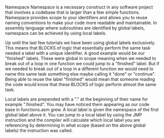  Namespace
 Namespace is a necessary construct in any software project that involves a codebase that is larger than a few simple functions. Namespace provides scope to your identifiers and allows you to reuse naming conventions to make your code more readable and maintainable. In assembly language where subroutines are identified by global labels, namespace can be achieved by using local labels.

 Up until the last few tutorials we have been using global labels exclusively. This means that BLOCKS of logic that essentially perform the same task needed a label with a unique identifier. A good example would be our "finished" labels. These were global in scope meaning when we needed to break out of a loop in one function we could jump to a "finished" label. But if we needed to break out of a loop in a different function we would need to name this same task something else maybe calling it "done" or "continue". Being able to reuse the label "finished" would mean that someone reading the code would know that these BLOCKS of logic perform almost the same task.

 Local labels are prepended with a "." at the beginning of their name for example ".finished". You may have noticed them appearing as our code base in functions.asm grew. A local label is given the namespace of the first global label above it. You can jump to a local label by using the JMP instruction and the compiler will calculate which local label you are referencing by determining in what scope (based on the above global labels) the instruction was called.
